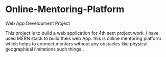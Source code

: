 # Online-Mentoring-Platform
Web App Development Project

This project is to build a web application for 4th sem project work. 
I have used MERN stack to build theis web App.
this is online mentoring platform which helps to connect mentors without any obstacles like physical geographical limitations such things..

